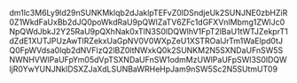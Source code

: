 dm1lc3M6Ly9ld29nSUNKMklqb2dJaklpTEFvZ0lDSndjeUk2SUNJNE0zbHZiR0Z1WkdFaUxBb2dJQ0poWkdRaU9pQWlZaTV6ZFc1dGFXVnlMbmg1ZWlJc0NpQWdJbkJ2Y25RaU9pQXhNak0xTlN3S0lDQWlhV1FpT2lBaU1tWTJZekprT1dZdE1XUTJPUzAwTlRZekxUaGpNV0V0WXpZeU1XSTROalJrTm1WaElpd0tJQ0FpWVdsa0lqb2dNVFlzQ2lBZ0ltNWxkQ0k2SUNKM2N5SXNDaUFnSW5SNWNHVWlPaUFpYm05dVpTSXNDaUFnSW1odmMzUWlPaUFpSWl3S0lDQWljR0YwYUNJNklDSXZJaXdLSUNBaWRHeHpJam9nSW5Sc2N5SUtmUT09
